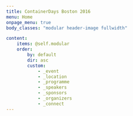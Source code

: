 ```yaml
---
title: ContainerDays Boston 2016
menu: Home
onpage_menu: true
body_classes: "modular header-image fullwidth"

content:
    items: @self.modular
    order:
        by: default
        dir: asc
        custom:
            - _event
            - _location
            - _programme
            - _speakers
            - _sponsors
            - _organizers
            - _connect
---
```


<style>
#footer {
   display: none;
   }
</style>

